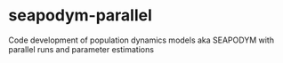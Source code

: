 # seapodym-parallel
Code development of population dynamics models aka SEAPODYM with parallel runs and parameter estimations
